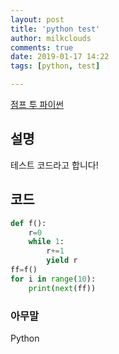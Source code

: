 ```yaml
---
layout: post
title: 'python test'
author: milkclouds
comments: true
date: 2019-01-17 14:22
tags: [python, test]

---
```


[점프 투 파이썬](https://wikidocs.net/book/1)

## 설명

테스트 코드라고 합니다!

## 코드

```python
def f():
    r=0
    while 1:
        r+=1
        yield r
ff=f()
for i in range(10):
    print(next(ff))
```

### 아무말  
Python